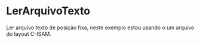 # LerArquivoTexto
Ler arquivo texto de posição fixa, neste exemplo estou usando o um arquivo do layout C-ISAM.
